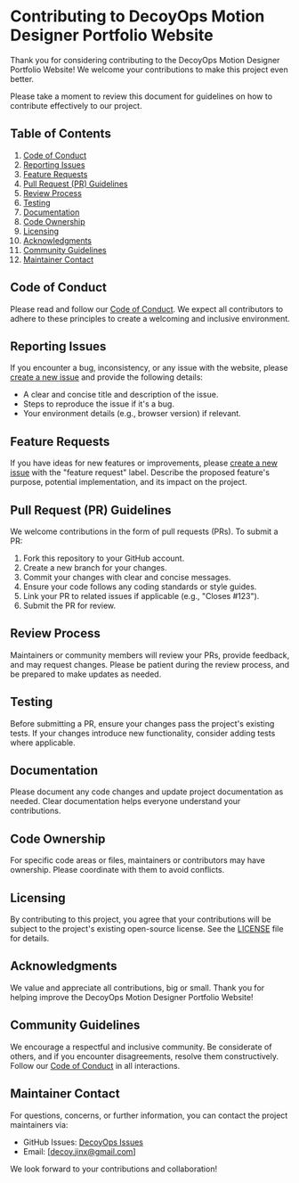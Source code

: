 # Contributing to DecoyOps Motion Designer Portfolio Website

Thank you for considering contributing to the DecoyOps Motion Designer Portfolio Website! We welcome your contributions to make this project even better.

Please take a moment to review this document for guidelines on how to contribute effectively to our project.

## Table of Contents

1. [Code of Conduct](#code-of-conduct)
2. [Reporting Issues](#reporting-issues)
3. [Feature Requests](#feature-requests)
4. [Pull Request (PR) Guidelines](#pull-request-pr-guidelines)
5. [Review Process](#review-process)
6. [Testing](#testing)
7. [Documentation](#documentation)
8. [Code Ownership](#code-ownership)
9. [Licensing](#licensing)
10. [Acknowledgments](#acknowledgments)
11. [Community Guidelines](#community-guidelines)
12. [Maintainer Contact](#maintainer-contact)

## Code of Conduct

Please read and follow our [Code of Conduct]([CODE_OF_CONDUCT.md](https://github.com/Jinx606/DecoyOps/blob/main/Code%20of%20Conduct)). We expect all contributors to adhere to these principles to create a welcoming and inclusive environment.

## Reporting Issues

If you encounter a bug, inconsistency, or any issue with the website, please [create a new issue](https://github.com/Jinx606/DecoyOps/issues/new) and provide the following details:

- A clear and concise title and description of the issue.
- Steps to reproduce the issue if it's a bug.
- Your environment details (e.g., browser version) if relevant.

## Feature Requests

If you have ideas for new features or improvements, please [create a new issue](https://github.com/Jinx606/DecoyOps/issues/new) with the "feature request" label. Describe the proposed feature's purpose, potential implementation, and its impact on the project.

## Pull Request (PR) Guidelines

We welcome contributions in the form of pull requests (PRs). To submit a PR:

1. Fork this repository to your GitHub account.
2. Create a new branch for your changes.
3. Commit your changes with clear and concise messages.
4. Ensure your code follows any coding standards or style guides.
5. Link your PR to related issues if applicable (e.g., "Closes #123").
6. Submit the PR for review.

## Review Process

Maintainers or community members will review your PRs, provide feedback, and may request changes. Please be patient during the review process, and be prepared to make updates as needed.

## Testing

Before submitting a PR, ensure your changes pass the project's existing tests. If your changes introduce new functionality, consider adding tests where applicable.

## Documentation

Please document any code changes and update project documentation as needed. Clear documentation helps everyone understand your contributions.

## Code Ownership

For specific code areas or files, maintainers or contributors may have ownership. Please coordinate with them to avoid conflicts.

## Licensing

By contributing to this project, you agree that your contributions will be subject to the project's existing open-source license. See the [LICENSE](LICENSE) file for details.

## Acknowledgments

We value and appreciate all contributions, big or small. Thank you for helping improve the DecoyOps Motion Designer Portfolio Website!

## Community Guidelines

We encourage a respectful and inclusive community. Be considerate of others, and if you encounter disagreements, resolve them constructively. Follow our [Code of Conduct]([CODE_OF_CONDUCT.md](https://github.com/Jinx606/DecoyOps/blob/main/Code%20of%20Conduct)) in all interactions.

## Maintainer Contact

For questions, concerns, or further information, you can contact the project maintainers via:

- GitHub Issues: [DecoyOps Issues](https://github.com/Jinx606/DecoyOps/issues)
- Email: [decoy.jinx@gmail.com]

We look forward to your contributions and collaboration!
